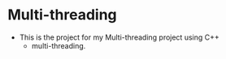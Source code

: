# Multi-threading

* This is the project for my Multi-threading project using C++
  - multi-threading.

